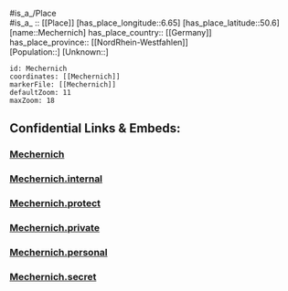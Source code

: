 ﻿---
location: [50.6,6.65] 
mapzoom: [7,12] 
mapmarker: city 
type: City
tags:
- geo/City


SpocWebEntityId: 32365
isDeleted: false
confidential: public

---
#is_a_/Place  
#is_a_ :: [[Place]] 
[has_place_longitude::6.65] 
[has_place_latitude::50.6] 
[name::Mechernich] 
has_place_country:: [[Germany]]  
has_place_province:: [[NordRhein-Westfahlen]]  
[Population::] 
[Unknown::] 


```leaflet
id: Mechernich
coordinates: [[Mechernich]] 
markerFile: [[Mechernich]] 
defaultZoom: 11 
maxZoom: 18
```


## Confidential Links & Embeds: 

### [Mechernich](/_public/Earth/Continent/Europe/Europe~Central/Germany/Germany~West/Nord_Rhein-Westfalen/counties~NW/Euskirchen/cities~Euskirchen/Mechernich.md) 

### [Mechernich.internal](/_internal/Earth/Continent/Europe/Europe~Central/Germany/Germany~West/Nord_Rhein-Westfalen/counties~NW/Euskirchen/cities~Euskirchen/Mechernich.internal.md) 

### [Mechernich.protect](/_protect/Earth/Continent/Europe/Europe~Central/Germany/Germany~West/Nord_Rhein-Westfalen/counties~NW/Euskirchen/cities~Euskirchen/Mechernich.protect.md) 

### [Mechernich.private](/_private/Earth/Continent/Europe/Europe~Central/Germany/Germany~West/Nord_Rhein-Westfalen/counties~NW/Euskirchen/cities~Euskirchen/Mechernich.private.md) 

### [Mechernich.personal](/_personal/Earth/Continent/Europe/Europe~Central/Germany/Germany~West/Nord_Rhein-Westfalen/counties~NW/Euskirchen/cities~Euskirchen/Mechernich.personal.md) 

### [Mechernich.secret](/_secret/Earth/Continent/Europe/Europe~Central/Germany/Germany~West/Nord_Rhein-Westfalen/counties~NW/Euskirchen/cities~Euskirchen/Mechernich.secret.md) 

